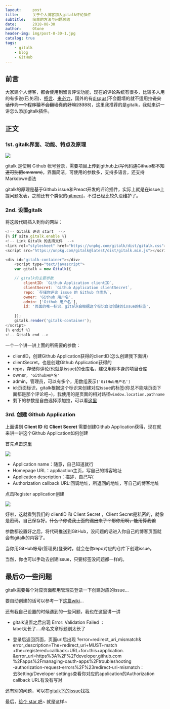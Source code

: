 ```yaml
---
layout:     post
title:      关于个人博客加入gitalk评论插件
subtitle:   简单的方法与问题总结
date:       2018-08-30
author:     Otone
header-img: img/post-8-30-1.jpg
catalog: true
tags:
    - gitalk
    - blog
    - GitHub
---
```


## 前言 ##

大家建个人博客，都会使用到留言评论功能，现在的评论系统有很多，比较多人用的有多说(已关闭)、[畅言](http://changyan.kuaizhan.com/)、[来必力](https://livere.com/)，国外的有[disqus](https://disqus.com/)(不会翻墙的就不适用拉<s>说实话作为一个程序猿不会翻墙真的好嘛23333</s>)，这里我推荐的是gitalk，我就来讲一讲怎么添加gitalk插件。

##  正文 ##

### 1st. gitalk界面、功能、特点及原理 ###

[![](https://puu.sh/BmKKe/9e9409b11e.png)](https://gitalk.github.io/)

gitalk 是使用 Github 帐号登录，需要项目上传到github上<s>(写代码连Github都不知道可别把emmmm)</s>，界面简洁，可使用的参数多，支持多语言，还支持Markdown语法

gitalk的原理是基于Github issue和Preact开发的评论插件，实际上就是在issue上提问题发表，之前还有个类似的[gitment](https://github.com/imsun/gitment)，不过已经比较久没维护了。

### 2nd. 设置gitalk ###

将这段代码插入到你的网站：

```js
<!-- Gitalk 评论 start  -->
{% if site.gitalk.enable %}
<!-- Link Gitalk 的支持文件  -->
<link rel="stylesheet" href="https://unpkg.com/gitalk/dist/gitalk.css">
<script src="https://unpkg.com/gitalk@latest/dist/gitalk.min.js"></script>

<div id="gitalk-container"></div>
    <script type="text/javascript">
    var gitalk = new Gitalk({

    // gitalk的主要参数
		clientID: `Github Application clientID`,
		clientSecret: `Github Application clientSecret`,
		repo: `存储你评论 issue 的 Github 仓库名`,
		owner: 'Github 用户名',
		admin: ['Github 用户名'],
		id: '页面的唯一标识，gitalk会根据这个标识自动创建的issue的标签',
    
    });
    gitalk.render('gitalk-container');
</script>
{% endif %}
<!-- Gitalk end -->
```

一个一个讲一讲上面的所需要的参数：

* clientID，创建Github Application获得的clientID(怎么创建我下面讲)
* clientSecret，也是创建Github Application获得的
* repo，存储你评论(也就是issue)的仓库名，建议用你本身的项目仓库
* owner，`'Github用户名'`
* admin，管理员，可以有多个，用数组表示`['GitHub用户名']`
* id:页面标识，gitalk根据这个标识来创建对应issue的标签(你总不能啥页面下面都是那个评论吧~)，我使用的是页面的相对路径`window.location.pathname`
* 剩下的参数是自由选择添加拉，可以看[这里](https://github.com/gitalk/gitalk#options)

### 3rd. 创建 Github Application ###

上面讲到
**Client ID** 和
**Client Secret**
需要创建Github Application获得，现在就来讲一讲这个Github Application如何创建

首先点击[这里](https://github.com/settings/applications/new)

![](https://puu.sh/BmLnu/83c17cabf1.png)

* Application name：随意，自己知道就行
* Homepage URL：appliaction主页，写自己的博客地址
* Application description：描述，自己写(
* Authorization callback URL:回调地址，所返回的地址，写自己的博客地址

点击Register application创建

![](https://puu.sh/BmLvy/ce604ce857.png)

好啦，这就看到我们的 clientID 和 Client Secret ，Client Secret是私密的，就像是密码，自己保存好。<span class="truth"><s>什么？你说我上面的漏出来了？那你用啊，能用算我输</s></span>

参数都设置好之后，将代码推送到GitHub，没问题的话进入你自己的博客页面就会有gitalk的内容了。

当你用GitHub帐号(管理员)登录时，就会在你repo对应的仓库下创建issue。

当然，你也可以手动去创建issue，只要标签没问题都一样的。

## 最后の一些问题 ##

gitalk需要每个对应页面都用管理员登录一下创建对应的issue...

要自动创建的话可以参考一下[这篇wiki](https://github.com/gitalk/gitalk/wiki/%E8%AF%84%E8%AE%BA%E5%88%9D%E5%A7%8B%E5%8C%96)...

还有我自己设置的时候遇到的一些问题，我也在这里讲一讲

* gitalk设置之后出现 Error: Validation Failed ：<br>
label太长了....命名文章标题别太长了

* 登录后返回页面，页面url后出现
?error=redirect_uri_mismatch&<br>
error_description=The+redirect_uri+MUST+match<br>
+the+registered+callback+URL+for+this+application.<br>
&error_uri=https%3A%2F%2Fdeveloper.github.com<br>
%2Fapps%2Fmanaging-oauth-apps%2Ftroubleshooting<br>
-authorization-request-errors%2F%23redirect-uri-mismatch：<br>
去Setting/Developer settings查看你对应的application的Authorization callback URL有没有写对

还有别的问题，可以在[gitalk下的issue](https://github.com/gitalk/gitalk/issues)找找

最后，[给个 star 吧](https://github.com/FujishiroOtone/FujishiroOtone.github.io)~
就是这样~